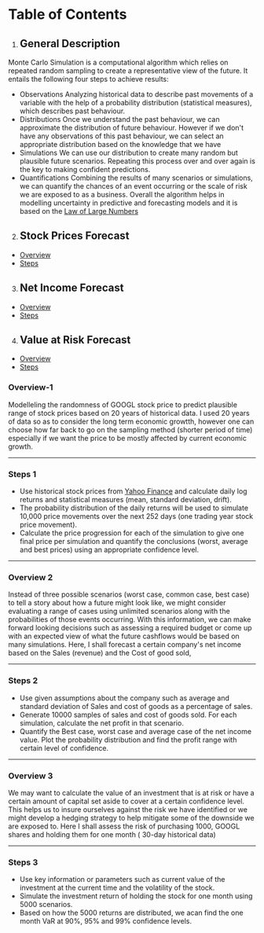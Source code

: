 # Table of Contents
1. ## General Description
Monte Carlo Simulation is a computational algorithm which relies on repeated random sampling to create a representative view of the future.
It entails the following four steps to achieve results:
* Observations
Analyzing historical data to describe past movements of a variable with the help of a probability distribution (statistical measures), which describes past behaviour.
* Distributions
Once we understand the past behaviour, we can approximate the distribution of future behaviour. However if we don't have any observations of this past behaviour, we can select an appropriate distribution based on the knowledge that we have
* Simulations
We can use our distribution to create many random but plausible future scenarios. Repeating this process over and over again is the key to making confident predictions.
* Quantifications
Combining the results of many scenarios or simulations, we can quantify the chances of an event occurring or the scale of risk we are exposed to as a business.
Overall the algorithm helps in modelling uncertainty in predictive and forecasting models and it is based on the [Law of Large Numbers](https://www.britannica.com/science/law-of-large-numbers)
2. ## Stock Prices Forecast
* [Overview](overview-1)
* [Steps](steps-1)
3. ## Net Income Forecast
* [Overview](overview-2)
* [Steps](steps-2)
4. ## Value at Risk Forecast
* [Overview](overview-3)
* [Steps](steps-3) 
### Overview-1
Modelleling the randomness of GOOGL stock price to predict plausible range of stock prices based on 20 years of historical data.
I used 20 years of data so as to consider the long term economic growtth, however one can choose how far back to go on the sampling method (shorter period of time) especially if we want the price to be mostly affected by current economic growth.

---
### Steps 1
* Use historical stock prices from [Yahoo Finance](https://finance.yahoo.com/) and calculate daily log returns and statistical measures (mean, standard deviation, drift).
* The probability distribution of the daily returns will be used to simulate 10,000 price movements over the next 252 days (one trading year stock price movement).
* Calculate the price progression for each of the simulation to give one final price per simulation and quantify the conclusions (worst, average and best prices) using an appropriate confidence level.
--- 
### Overview 2
Instead of three possible scenarios (worst case, common case, best case) to tell a story about how a future might look like, we might consider evaluating a range of cases using unlimited scenarios along with the probabilities of those events occurring.
With this information, we can make forward looking decisions such as assessing a required budget or come up with an expected view of what the future cashflows would be based on many simulations.
Here, I shall forecast a certain company's net income based on the Sales (revenue) and the Cost of good sold,

---
### Steps 2
* Use given assumptions about the company such as average  and standard deviation of Sales and cost of goods as a percentage of sales.
* Generate 10000 samples of sales and cost of goods sold. For each simulation, calculate the net profit in that scenario.
* Quantify the Best case, worst case and average case of the net income value. Plot the probability distribution and find the profit range with certain level of confidence.

---
### Overview 3
We may want to calculate the value of an investment that is at risk or have a certain amount of capital set aside to cover at a certain confidence level. This helps us to insure ourselves against the risk we have identified or we might develop a hedging strategy to help mitigate some of the downside we are exposed to.
Here I shall assess the risk of purchasing 1000, GOOGL shares and holding them for one month ( 30-day historical data)

---
### Steps 3
* Use key information or parameters such as current value of the investment at the current time and the volatility of the stock.
* Simulate the investment return of holding the stock for one month using 5000 scenarios.
* Based on how the 5000 returns are distributed, we acan find the one month VaR at 90%, 95% and 99% confidence levels.




